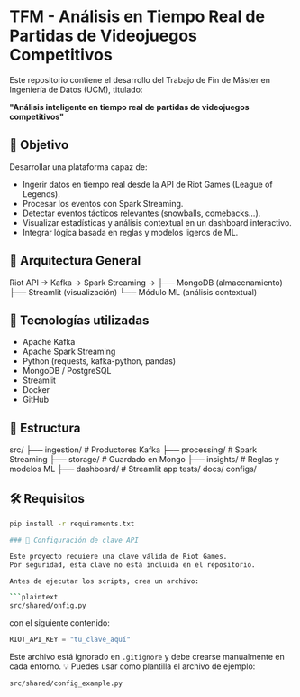 # TFM - Análisis en Tiempo Real de Partidas de Videojuegos Competitivos

Este repositorio contiene el desarrollo del Trabajo de Fin de Máster en Ingeniería de Datos (UCM), titulado:

**"Análisis inteligente en tiempo real de partidas de videojuegos competitivos"**

## 🎯 Objetivo

Desarrollar una plataforma capaz de:
- Ingerir datos en tiempo real desde la API de Riot Games (League of Legends).
- Procesar los eventos con Spark Streaming.
- Detectar eventos tácticos relevantes (snowballs, comebacks...).
- Visualizar estadísticas y análisis contextual en un dashboard interactivo.
- Integrar lógica basada en reglas y modelos ligeros de ML.

## 🧱 Arquitectura General
Riot API → Kafka → Spark Streaming →
├── MongoDB (almacenamiento)
├── Streamlit (visualización)
└── Módulo ML (análisis contextual)


## 🚀 Tecnologías utilizadas

- Apache Kafka
- Apache Spark Streaming
- Python (requests, kafka-python, pandas)
- MongoDB / PostgreSQL
- Streamlit
- Docker
- GitHub

## 📁 Estructura
src/
├── ingestion/ # Productores Kafka
├── processing/ # Spark Streaming
├── storage/ # Guardado en Mongo
├── insights/ # Reglas y modelos ML
├── dashboard/ # Streamlit app
tests/
docs/
configs/


## 🛠 Requisitos

```bash
pip install -r requirements.txt

### 🔐 Configuración de clave API

Este proyecto requiere una clave válida de Riot Games.  
Por seguridad, esta clave no está incluida en el repositorio.

Antes de ejecutar los scripts, crea un archivo:

```plaintext
src/shared/onfig.py
```

con el siguiente contenido:

```python
RIOT_API_KEY = "tu_clave_aquí"
```

Este archivo está ignorado en `.gitignore` y debe crearse manualmente en cada entorno.
💡 Puedes usar como plantilla el archivo de ejemplo:

```plaintext
src/shared/config_example.py
```
